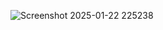![Screenshot 2025-01-22 225238](https://github.com/user-attachments/assets/39fab895-4ed9-45d6-9e1e-8f688a6cc43d)


